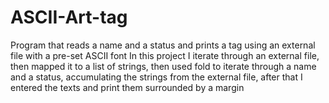 # ASCII-Art-tag
Program that reads a name and a status and prints a tag using an external file with a pre-set ASCII font 
In this project I iterate through an external file, then mapped it  to a list of strings, then used fold to iterate through a name and a status, 
accumulating the strings from the external file, after that I entered the texts and print them surrounded by a margin  
